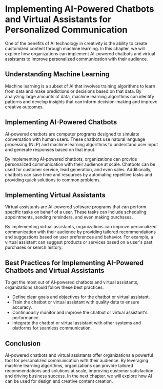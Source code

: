 Implementing AI-Powered Chatbots and Virtual Assistants for Personalized Communication
=====================================================================================================================================================

One of the benefits of AI technology in creativity is the ability to create customized content through machine learning. In this chapter, we will explore how organizations can implement AI-powered chatbots and virtual assistants to improve personalized communication with their audience.

Understanding Machine Learning
------------------------------

Machine learning is a subset of AI that involves training algorithms to learn from data and make predictions or decisions based on that data. By analyzing large amounts of data, machine learning algorithms can identify patterns and develop insights that can inform decision-making and improve creative outcomes.

Implementing AI-Powered Chatbots
--------------------------------

AI-powered chatbots are computer programs designed to simulate conversation with human users. These chatbots use natural language processing (NLP) and machine learning algorithms to understand user input and generate responses based on that input.

By implementing AI-powered chatbots, organizations can provide personalized communication with their audience at scale. Chatbots can be used for customer service, lead generation, and even sales. Additionally, chatbots can save time and resources by automating repetitive tasks and providing quick solutions to common problems.

Implementing Virtual Assistants
-------------------------------

Virtual assistants are AI-powered software programs that can perform specific tasks on behalf of a user. These tasks can include scheduling appointments, sending reminders, and even making purchases.

By implementing virtual assistants, organizations can improve personalized communication with their audience by providing tailored recommendations and suggestions based on user preferences and behavior. For example, a virtual assistant can suggest products or services based on a user's past purchases or search history.

Best Practices for Implementing AI-Powered Chatbots and Virtual Assistants
--------------------------------------------------------------------------

To get the most out of AI-powered chatbots and virtual assistants, organizations should follow these best practices:

* Define clear goals and objectives for the chatbot or virtual assistant.
* Train the chatbot or virtual assistant with quality data to ensure accuracy.
* Continuously monitor and improve the chatbot or virtual assistant's performance.
* Integrate the chatbot or virtual assistant with other systems and platforms for seamless communication.

Conclusion
----------

AI-powered chatbots and virtual assistants offer organizations a powerful tool for personalized communication with their audience. By leveraging machine learning algorithms, organizations can provide tailored recommendations and solutions at scale, improving customer satisfaction and driving business success. In the next chapter, we will explore how AI can be used for design and creative content creation.
